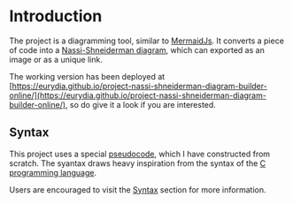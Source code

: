 # Introduction

The project is a diagramming tool, similar to [MermaidJs](https://mermaid-js.github.io/mermaid/#/).
It converts a piece of code into a [Nassi-Shneiderman diagram](https://en.wikipedia.org/wiki/Nassi%E2%80%93Shneiderman_diagram), which can exported as an image or as a unique link.

The working version has been deployed at [https://eurydia.github.io/project-nassi-shneiderman-diagram-builder-online/](https://eurydia.github.io/project-nassi-shneiderman-diagram-builder-online/), so do give it a look if you are interested.

## Syntax

This project uses a special [pseudocode](https://en.wikipedia.org/wiki/Pseudocode), which I have constructed from scratch.
The syantax draws heavy inspiration from the syntax of the [C programming language](<https://en.wikipedia.org/wiki/C_(programming_language)>).

Users are encouraged to visit the [Syntax](./02-syntax.md) section for more information.
